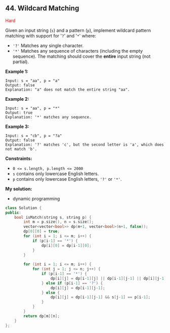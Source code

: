 ## 44. Wildcard Matching
<span style="color:red">Hard</span>

Given an input string (`s`) and a pattern (`p`), implement wildcard pattern matching with support for '`?`' and '`*`' where:

+ `'?'` Matches any single character.
+ `'*'` Matches any sequence of characters (including the empty sequence).
The matching should cover the **entire** input string (not partial).

**Example 1:**
```
Input: s = "aa", p = "a"
Output: false
Explanation: "a" does not match the entire string "aa".
```
**Example 2:**
```
Input: s = "aa", p = "*"
Output: true
Explanation: '*' matches any sequence.
```
**Example 3:**
```
Input: s = "cb", p = "?a"
Output: false
Explanation: '?' matches 'c', but the second letter is 'a', which does not match 'b'.
```
 

**Constraints:**

+ `0 <= s.length, p.length <= 2000`
+ `s` contains only lowercase English letters.
+ `p` contains only lowercase English letters, `'?'` or `'*'`.

**My solution:**
+ dynamic programming
```cpp
class Solution {
public:
    bool isMatch(string s, string p) {
        int m = p.size(), n = s.size();
        vector<vector<bool>> dp(m+1, vector<bool>(n+1, false));
        dp[0][0] = true;
        for (int i = 1; i <= m; i++) {
            if (p[i-1] == '*') {
                dp[i][0] = dp[i-1][0];
            }
        }
        
        for (int i = 1; i <= m; i++) {
            for (int j = 1; j <= n; j++) {
                if (p[i-1] == '*') {
                    dp[i][j] = dp[i-1][j] || dp[i-1][j-1] || dp[i][j-1];
                } else if (p[i-1] == '?') {
                    dp[i][j] = dp[i-1][j-1];
                } else {
                    dp[i][j] = dp[i-1][j-1] && s[j-1] == p[i-1];
                }
            }
        }
        return dp[m][n];
    }
};
```